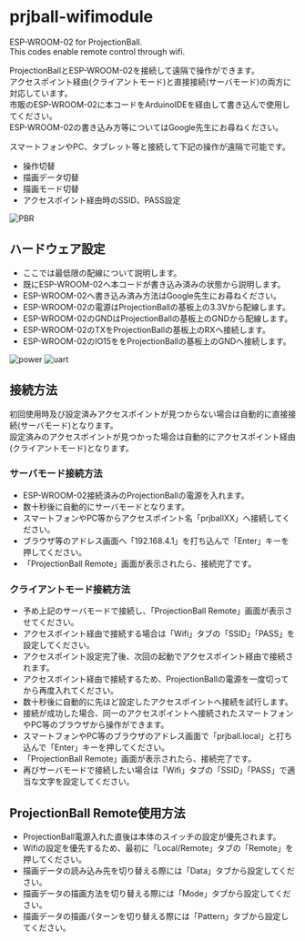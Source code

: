 # prjball-wifimodule
ESP-WROOM-02 for ProjectionBall.  
This codes enable remote control through wifi.  

ProjectionBallとESP-WROOM-02を接続して遠隔で操作ができます。  
アクセスポイント経由(クライアントモード)と直接接続(サーバモード)の両方に対応しています。  
市販のESP-WROOM-02に本コードをArduinoIDEを経由して書き込んで使用してください。  
ESP-WROOM-02の書き込み方等についてはGoogle先生にお尋ねください。  


スマートフォンやPC、タブレット等と接続して下記の操作が遠隔で可能です。  
  * 操作切替
  * 描画データ切替
  * 描画モード切替
  * アクセスポイント経由時のSSID、PASS設定
  
![PBR](http://meerstern.up.seesaa.net/image/iphone.PNG "PBR")
  
  
## ハードウェア設定
  * ここでは最低限の配線について説明します。
  * 既にESP-WROOM-02へ本コードが書き込み済みの状態から説明します。
  * ESP-WROOM-02へ書き込み済み方法はGoogle先生にお尋ねください。  
  * ESP-WROOM-02の電源はProjectionBallの基板上の3.3Vから配線します。
  * ESP-WROOM-02のGNDはProjectionBallの基板上のGNDから配線します。
  * ESP-WROOM-02のTXをProjectionBallの基板上のRXへ接続します。
  * ESP-WROOM-02のIO15ををProjectionBallの基板上のGNDへ接続します。
  
![power](http://meerstern.up.seesaa.net/image/power.png "power")
![uart](http://meerstern.up.seesaa.net/image/uart.png "uart")
  
  
  
## 接続方法
  初回使用時及び設定済みアクセスポイントが見つからない場合は自動的に直接接続(サーバモード)となります。  
  設定済みのアクセスポイントが見つかった場合は自動的にアクセスポイント経由(クライアントモード)となります。　　


### サーバモード接続方法    
  * ESP-WROOM-02接続済みのProjectionBallの電源を入れます。
  * 数十秒後に自動的にサーバモードとなります。
  * スマートフォンやPC等からアクセスポイント名「prjballXX」へ接続してください。
  * ブラウザ等のアドレス画面へ「192.168.4.1」を打ち込んで「Enter」キーを押してください。
  * 「ProjectionBall Remote」画面が表示されたら、接続完了です。
  
  
### クライアントモード接続方法　　  
  * 予め上記のサーバモードで接続し、「ProjectionBall Remote」画面が表示させてください。
  * アクセスポイント経由で接続する場合は「Wifi」タブの「SSID」「PASS」を設定してください。
  * アクセスポイント設定完了後、次回の起動でアクセスポイント経由で接続されます。
  * アクセスポイント経由で接続するため、ProjectionBallの電源を一度切ってから再度入れてください。
  * 数十秒後に自動的に先ほど設定したアクセスポイントへ接続を試行します。
  * 接続が成功した場合、同一のアクセスポイントへ接続されたスマートフォンやPC等のブラウザから操作ができます。
  * スマートフォンやPC等のブラウザのアドレス画面で「prjball.local」と打ち込んで「Enter」キーを押してください。
  * 「ProjectionBall Remote」画面が表示されたら、接続完了です。
  * 再びサーバモードで接続したい場合は「Wifi」タブの「SSID」「PASS」で適当な文字を設定してください。
  
## ProjectionBall Remote使用方法　　
  * ProjectionBall電源入れた直後は本体のスイッチの設定が優先されます。
  * Wifiの設定を優先するため、最初に「Local/Remote」タブの「Remote」を押してください。  
  * 描画データの読み込み先を切り替える際には「Data」タブから設定してください。
  * 描画データの描画方法を切り替える際には「Mode」タブから設定してください。
  * 描画データの描画パターンを切り替える際には「Pattern」タブから設定してください。

 
